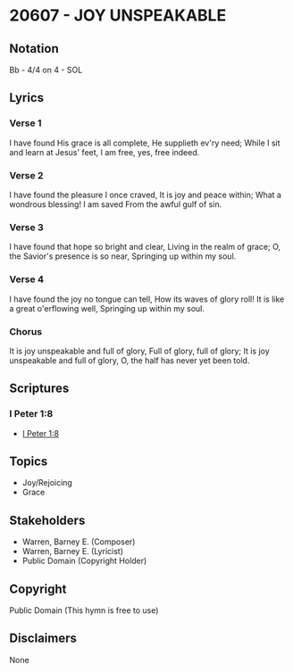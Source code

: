 # 20607 - JOY UNSPEAKABLE

## Notation

Bb - 4/4 on 4 - SOL

## Lyrics

### Verse 1

I have found His grace is all complete, He supplieth ev'ry need; While I sit and learn at Jesus' feet, I am free, yes, free indeed.

### Verse 2

I have found the pleasure I once craved, It is joy and peace within; What a wondrous blessing! I am saved From the awful gulf of sin.

### Verse 3

I have found that hope so bright and clear, Living in the realm of grace; O, the Savior's presence is so near, Springing up within my soul.

### Verse 4

I have found the joy no tongue can tell, How its waves of glory roll! It is like a great o'erflowing well, Springing up within my soul.

### Chorus

It is joy unspeakable and full of glory, Full of glory, full of glory; It is joy unspeakable and full of glory, O, the half has never yet been told.


## Scriptures

### I Peter 1:8

- [I Peter 1:8](https://www.biblegateway.com/passage/?search=I%20Peter%201%3A8)


## Topics

- Joy/Rejoicing
- Grace

## Stakeholders

- Warren, Barney E. (Composer)
- Warren, Barney E. (Lyricist)
- Public Domain (Copyright Holder)

## Copyright

Public Domain
(This hymn is free to use)

## Disclaimers

None

